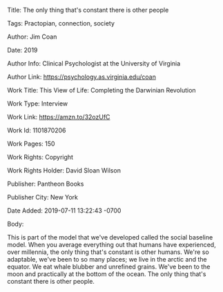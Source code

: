 Title:  The only thing that's constant there is other people

Tags:   Practopian, connection, society

Author: Jim Coan

Date:   2019

Author Info: Clinical Psychologist at the University of Virginia

Author Link: https://psychology.as.virginia.edu/coan

Work Title: This View of Life: Completing the Darwinian Revolution

Work Type: Interview

Work Link: https://amzn.to/32ozUfC

Work Id: 1101870206

Work Pages: 150

Work Rights: Copyright

Work Rights Holder: David Sloan Wilson

Publisher: Pantheon Books

Publisher City: New York

Date Added: 2019-07-11 13:22:43 -0700

Body: 

This is part of the model that we've developed called the social baseline model. When you average everything out that humans have experienced, over millennia, the only thing that's constant is other humans. We're so adaptable, we've been to so many places; we live in the arctic and the equator. We eat whale blubber and unrefined grains. We've been to the moon and practically at the bottom of the ocean. The only thing that's constant there is other people. 

